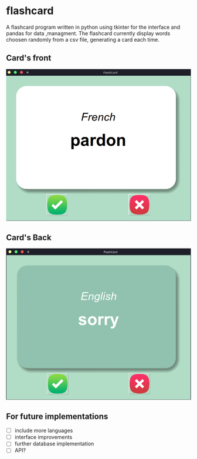 # flashcard

A flashcard program written in python using tkinter for the interface and pandas for data ,managment.
The flashcard currently display words choosen randomly from a csv file, generating a card each time.

## Card's front
![alt text](https://github.com/willianyamauti/flashcard/blob/main/.blob/flashcard_1.png)

## Card's Back
![alt text](https://github.com/willianyamauti/flashcard/blob/main/.blob/flashcard_back.png)


## For future implementations
- [ ] include more languages
- [ ] interface improvements
- [ ] further database implementation
- [ ] API?
